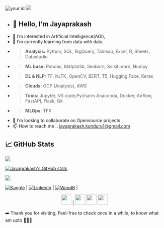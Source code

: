 ![your id](https://road-to-kaggle-grandmaster.vercel.app/api/simple/mark18vi)  ![](https://komarev.com/ghpvc/?username=jayaprakash-kunduru&color=brightgreen&style=flat)

- <h2>👋 Hello, I’m Jayaprakash </h2>
- 👀 I’m interested in Artificial Intelligence(AGI), 
- 🌱 I’m currently learning from data with data 
- > **Analysis:** Python, SQL, BigQuery, Tableau, Excel, R, Sheets, Datastudio 
- > **ML base:** Pandas, Matplotlib, Seaborn, ScikitLearn, Numpy 
- > **DL & NLP:** TF, NLTK, OpenCV, BERT, T5, Hugging Face, Keras
- > **Clouds:** GCP (Analysis), AWS
- > **Tools:** Jupyter, VS code,Pycharm Anaconda, Docker, Airflow, FastAPI, Flask, Git
- > **MLOps:** TFX
- 💞️ I’m looking to collaborate on Opensource projects
- 📫 How to reach me .. jayaprakash.kunduru1@gmail.com



## &#x1f4c8; GitHub Stats

<a href="https://github.com/jayaprakash-kunduru/jayaprakash-kunduru">
  <img align="center" src="https://github-readme-stats.vercel.app/api/top-langs/?username=jayaprakash-kunduru&hide=java,html,tex&title_color=0891b2&text_color=ffffff&icon_color=0891b2&bg_color=1c1917&hide_border=true&show_icons=true&langs_count=3" /></a>
  

<a href="http://www.github.com/jayaprakash-kunduru"><img src="https://github-readme-stats.vercel.app/api?username=jayaprakash-kunduru&show_icons=true&hide=&count_private=true&title_color=0891b2&text_color=ffffff&icon_color=0891b2&bg_color=1c1917&hide_border=true&show_icons=true" alt="Jayaprakash's GitHub stats" /></a>

<a href="http://www.github.com/jayaprakash-kunduru"><img src="https://github-readme-streak-stats.herokuapp.com/?user=jayaprakash-kunduru&stroke=ffffff&background=1c1917&ring=0891b2&fire=0891b2&currStreakNum=ffffff&currStreakLabel=0891b2&sideNums=ffffff&sideLabels=ffffff&dates=ffffff&hide_border=true" /></a>

<!-- Actual text -->

 [![Kaggle][1.2]][1] | [![LinkedIn][3.2]][3] | [![WandB][2.2]][2] | 

<!-- Icons -->

[1.2]: https://user-images.githubusercontent.com/28497479/147792640-bce55fe0-ca6b-4a58-88fc-54f6d83a8840.png
[3.2]: https://user-images.githubusercontent.com/28497479/147792572-662cb01c-026e-492b-be67-e7a5aefad19e.png
[2.2]: https://user-images.githubusercontent.com/28497479/147792481-bf2bb8d4-4b75-4c08-a749-4686887a3ed8.png


<!-- Links to your social media accounts -->

[1]: https://www.kaggle.com/mark18vi
[3]: https://www.linkedin.com/in/jayaprakash-k-17477618b/
[2]: https://wandb.ai/jayaprakash1

<p align="center"> <a href="https://wandb.ai/jayaprakash1" target="_blank" rel="noreferrer"><img src="https://user-images.githubusercontent.com/28497479/147792481-bf2bb8d4-4b75-4c08-a749-4686887a3ed8.png" width="32" height="32" /></a> | <a href="https://hashnode.com/@DataMama" target="_blank" rel="noreferrer"><img src="https://raw.githubusercontent.com/danielcranney/readme-generator/main/public/icons/socials/hashnode.svg" width="32" height="32" /></a> <a href="https://www.linkedin.com/in/jayaprakash-k-17477618b" target="_blank" rel="noreferrer"><img src="https://raw.githubusercontent.com/danielcranney/readme-generator/main/public/icons/socials/linkedin.svg" width="32" height="32" /></a> <a href="https://www.kaggle.com/mark18vi" target="_blank" rel="noreferrer"><img src="https://user-images.githubusercontent.com/28497479/147792640-bce55fe0-ca6b-4a58-88fc-54f6d83a8840.png" width="32" height="32" /></a></p>


➡️ Thank you for visiting, Feel-free to check once in a while, to know what am upto 🤗👋🏼

<!---
jayaprakash-kunduru/jayaprakash-kunduru is a ✨ special ✨ repository because its `README.md` (this file) appears on your GitHub profile.
You can click the Preview link to take a look at your changes.
--->
